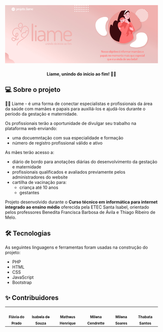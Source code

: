 <h1 align="center">
    <img alt="Liame" title="#Liame" src="Liame/assets/img/banner.jpg" />
</h1>

<h4 align="center"> 
	Liame, unindo do início ao fim! 🤱🏼
</h4>

## 💻 Sobre o projeto

👶🏼 Liame - é uma forma de conectar especialistas e profissionais da área da saúde com mamães e papais para auxiliá-los e ajudá-los durante o período da gestação e maternidade.

Os profissionais terão a oportunidade de divulgar seu trabalho na plataforma web enviando:
- uma docuemntação com sua especialidade e formação
- número de registro profissional válido e ativo

As mães terão acesso a:
- diário de bordo para anotações diárias do desenvolvimento da gestação e maternidade
- profissionais qualificados e avaliados previamente pelos administradores do website
- cartilha de vacinação para:
    - criança até 10 anos
    - gestantes

Projeto desenvolvido durante o **Curso técnico em informática para internet integrado ao ensino médio** oferecida pela ETEC Santa Isabel, orientado pelos professores Benedita Francisca Barbosa de Ávila e Thiago Ribeiro de Melo.


## 🛠 Tecnologias

As seguintes linguagens e ferramentas foram usadas na construção do projeto:

- PHP
- HTML
- CSS
- JavaScript
- Bootstrap



## ✨ Contribuidores

<table>
    <tr>
        <td align="center"><a href="https://github.com/flavia-lopes"><img src="https://avatars.githubusercontent.com/u/87912392?v=4?s=100" width="100px;" alt=""/><br /><sub><b>Flávia do Prado</b></sub></a></td>
        <td align="center"><a href="https://github.com/Isabela-souza-rodrigues"><img src="https://avatars.githubusercontent.com/u/85584237?v=4?s=100" width="100px;" alt=""/><br /><sub><b>Isabela de Souza</b></sub></a></td>
        <td align="center"><a href="https://www.linkedin.com/in/matheus-de-sousa/"><img src="https://avatars.githubusercontent.com/u/88354244?v=4?s=100" width="100px;" alt=""/><br /><sub><b>Matheus Henrique</b></sub></a></td>
        <td align="center"><a href="https://www.linkedin.com/in/milena-cendrette-ferreira-b4a548216/"><img src="https://avatars.githubusercontent.com/u/88352849?v=4?s=100" width="100px;" alt=""/><br /><sub><b>Milena Cendrette</b></sub></a></td>
        <td align="center"><a href="https://www.linkedin.com/in/mlnsoares/"><img src="https://avatars.githubusercontent.com/u/80491740?v=4?s=100" width="100px;" alt=""/><br /><sub><b>Milena Soares</b></sub></a></td>
        <td align="center"><a href="https://github.com/thabatasantss"><img src="https://avatars.githubusercontent.com/u/88562273?v=4?s=100" width="100px;" alt=""/><br /><sub><b>Thabata Santos</b></sub></a></td>
    </tr>
</table>